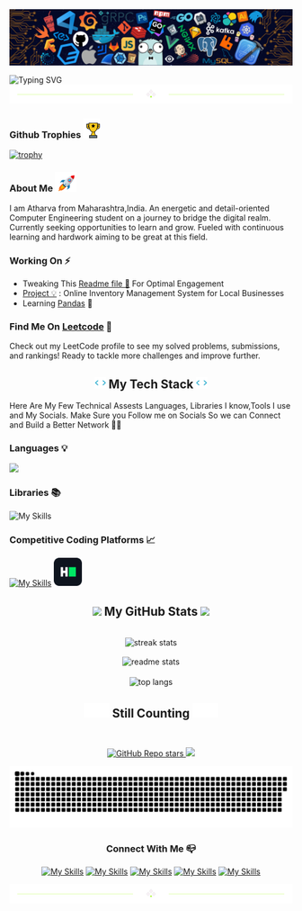 <!--Header Image --->
<img src="Assests/header.png">
<!--Welcome Prompt --->
<!--<img align="left" src="https://user-images.githubusercontent.com/65187002/144930161-2f783401-8d27-4fdf-a2f7-cc0ba32f1f1f.gif" width="21%" style="display:inline;"><img align="right" src="https://user-images.githubusercontent.com/65187002/144930161-2f783401-8d27-4fdf-a2f7-cc0ba32f1f1f.gif" width="21%" style="display:inline;">--->



![Typing SVG](https://readme-typing-svg.herokuapp.com/?font=Righteous&size=35&center=true&vCenter=true&width=500&height=70&duration=4000&lines=Hey+👋🏻+There+!!!!;Hope+Your+Doing+Well+!!!!!;Welcome+To+Github+Profile+😎+&color=00bfbf)
<img src="Assests/divider1.png">

<!--Github Trophies--->

### Github Trophies <img  src="Assests/Trophy.gif" height="35"/>

[![trophy](https://github-profile-trophy.vercel.app/?username=Atharvkote&title=Stars,Followers,Commits,Repositories,MultipleLang,PullRequest&theme=onedark&rows=2&column=5)](https://github.com/ryo-ma/github-profile-trophy)

<!--About Me Section--->

### About Me <img  src="Assests/rocket.gif" height="35"/>
<div>
<p>
I am Atharva from Maharashtra,India. An energetic and detail-oriented Computer Engineering student on a journey to bridge the digital realm.
Currently seeking opportunities to learn and grow. Fueled with continuous learning and hardwork aiming to be great at this field.
</p>
</div>

<!--Current Status--->



### Working On ⚡️
    
- Tweaking This [Readme file 🔎](https://github.com/Atharvkote/Atharvkote.git) For Optimal Engagement
- [Project 💡](https://github.com/Atharvkote/Online-Market-Place.git) : Online Inventory Management System for Local Businesses
- Learning [Pandas](https://github.com/Atharvkote/Pandas) 🐼


<!--Competetive Coding Platforms--->

###  Find Me On [Leetcode](https://leetcode.com/u/AtharvaKote81) 📡
Check out my LeetCode profile to see my solved problems, submissions, and rankings! Ready to tackle more challenges and improve further.


<!--  Tech Stack  --->
<!----Gif Available in Assests--->
    
<h2 align="center"><img src="Assests/code.gif" height="20"/>  My Tech Stack  <img src="Assests/code.gif" height="20"/></h2>


Here Are My Few Technical Assests Languages, Libraries I know,Tools I use and My Socials. Make Sure you Follow me on Socials So we can Connect and Build a Better Network 🤝💭

<h3>Languages 💡</h3>

  <a href="https://skillicons.dev">
    <img src="https://skillicons.dev/icons?i=python,c,java,html,css,js" />
  </a>


### Libraries 📚
![My Skills](https://go-skill-icons.vercel.app/api/icons?i=numpy,pandas)

<!---
### Tools 🛠 
  <a href="https://skillicons.dev">
    <img src="https://skillicons.dev/icons?i=vscode,anaconda,git,idea,sublime" />
  </a>
  <a href="#"><img src="https://github.com/onemarc/tech-icons/blob/main/icons/jupyter-dark.svg" width="50"></a>
<a href="#"><img src="https://github.com/onemarc/tech-icons/blob/main/icons/spyder-dark.svg" width="50"></a>
-->
  
### Competitive Coding Platforms 📈
[![My Skills](https://go-skill-icons.vercel.app/api/icons?i=leetcode)](https://leetcode.com/u/AtharvaKote81)
   <a href="https://www.hackerrank.com/profile/atharvkote3"><img src="Assests/HackerRank.svg" width="50"></a> 
   <!--  <a href="https://www.geeksforgeeks.org/user/atharvykny/"><img src="Assests/gog.svg" width="50"></a> --->

<!-- 
### OS 🖥
 [![My Skills](https://skillicons.dev/icons?i=windows)](https://skillicons.dev) 
 [![My Skills](https://skillicons.dev/icons?i=linux)](https://skillicons.dev) 
 [![My Skills](https://skillicons.dev/icons?i=ubuntu)](https://skillicons.dev)
-->


<!--Github Profile Stats--->
    
<h2 align="center"><img src="https://media.giphy.com/media/iY8CRBdQXODJSCERIr/giphy.gif" width="30"> My GitHub Stats <img src="https://media.giphy.com/media/iY8CRBdQXODJSCERIr/giphy.gif" width="30"></h2>
<br/>
<div align=center>
  <img width=390  src="https://github-readme-streak-stats-salesp07.vercel.app/?user=Atharvkote&count_private=true&border_radius=20&ring=00bfbf&stroke=c9d1d9&background=0d1117&fire=00bfbf&currStreakNum=00bfbf&sideNums=00bfbf&sideNums=00bfbf&datesside=00bfbf&Labelscurr=00bfbf&currStreakLabel=00bfbf&sideLabels=00bfbf&dates=c9d1d9&border=c9d1d9" alt="streak stats"/>
    <br/>
    <br/>
  <img width=390 src="https://github-readme-stats-salesp07.vercel.app/api?username=Atharvkote&count_private=true&show_icons=true&title_color=00bfbf&icon_color=00bfbf&text_color=c9d1d9&bg_color=0d1117&rank_icon=github&border_radius=20" alt="readme stats" />
  <br/>
    <br/>
   <img width=390 align="center" src="https://github-readme-stats-salesp07.vercel.app/api/top-langs/?username=Atharvkote&hide=HTML&langs_count=8&layout=compact&title_color=00bfbf&icon_color=00bfbf&text_color=c9d1d9&bg_color=0d1117&border_radius=15&size_weight=0.5&count_weight=0.5&exclude_repo=github-readme-stats" alt="top langs" /></br>
<!----Profile Views--->
         
<h2 align="center"><img src="Assests/Follow.gif" alt="Robot" width="45"/>
 Still Counting <img src="Assests/Follow.gif" alt="Robot" width="45"/></h2>

<div id="header" align="center">
  <img src="https://komarev.com/ghpvc/?username=Atharvkote&style=for-the-badge&color=00bfbf" alt=""/>
</div>
<p align="center">
  <a href="https://github.com/Atharvkote?tab=repositories&sort=stargazers">
    <img alt="GitHub Repo stars" src="https://img.shields.io/github/stars/Atharvkote?logo=github&style=for-the-badge&color=00bfbf&labelColor=008b8b" >
  <a href="https://github.com/Atharvkote?tab=followers"><img
src="https://img.shields.io/github/followers/Atharvkote?logo=github&style=for-the-badge&color=00bfbf&labelColor=008b8b" /></a>

</p>
<!--<h2 align="center"  >💡 Top Repositories 💡</h2>
<p align="center">   
[![Readme Card](https://github-readme-stats.vercel.app/api/pin/?username=Atharvkote&repo=Data-Structures-Algorithms&title_color=00bfbf&icon_color=00bfbf&text_color=c9d1d9&bg_color=0d1117)](https://github.com/Atharvkote/Data-Structures-Algorithms)
</p>
<!----footer animations---->

<!---snake gif Available in Assests-->
 <img width="1000" src="Assests/github-snake.svg" alt="snake"/>
 
<!---![footer](https://readme-typing-svg.herokuapp.com/?font=Righteous&size=35&center=true&vCenter=true&width=500&height=70&duration=4000&lines=Hope+You+Loved+the+Profile;Make+Sure+You+Follow;For+more+Interesting+Content;Thanks+For+Visiting+😊;Happy+Coding+!!!!+&color=00bfbf)
-->
### Connect With Me 📪
  
 [![My Skills](https://skillicons.dev/icons?i=linkedin)](https://www.linkedin.com/in/atharvakote)
   [![My Skills](https://skillicons.dev/icons?i=twitter)](https://twitter.com/ImAtharva81)
    [![My Skills](https://skillicons.dev/icons?i=stackoverflow)](https://stackoverflow.com/users/25127888/atharva-kote)
     [![My Skills](https://skillicons.dev/icons?i=instagram)](https://www.instagram.com/___atharv_81?igsh=MWxseGoyYmlianp6ZQ==)
    [![My Skills](https://go-skill-icons.vercel.app/api/icons?i=gmail)](mailto:atharvkote3@gmail.com)
 
<img src="Assests/divider1.png">


